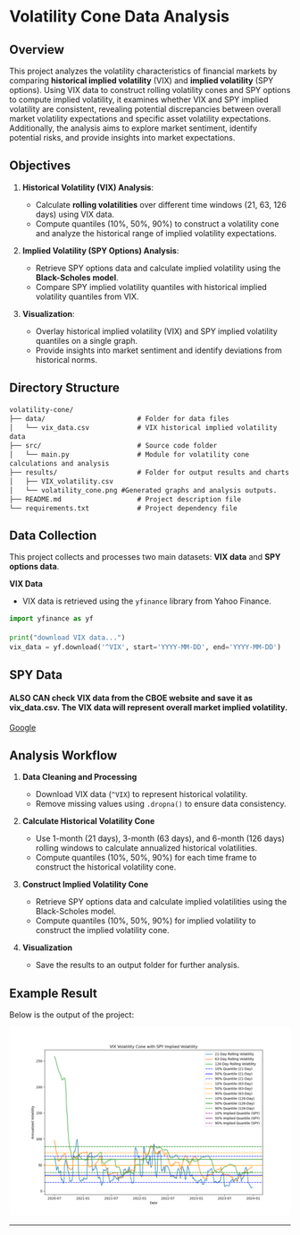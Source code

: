 # Volatility Cone Data Analysis 

## Overview
This project analyzes the volatility characteristics of financial markets by comparing **historical implied volatility** (VIX) and **implied volatility** (SPY options). Using VIX data to construct rolling volatility cones and SPY options to compute implied volatility, it examines whether VIX and SPY implied volatility are consistent, revealing potential discrepancies between overall market volatility expectations and specific asset volatility expectations. Additionally, the analysis aims to explore market sentiment, identify potential risks, and provide insights into market expectations. 

## Objectives
1. **Historical Volatility (VIX) Analysis**:
   - Calculate **rolling volatilities** over different time windows (21, 63, 126 days) using VIX data.
   - Compute quantiles (10%, 50%, 90%) to construct a volatility cone and analyze the historical range of implied volatility expectations.

2. **Implied Volatility (SPY Options) Analysis**:
   - Retrieve SPY options data and calculate implied volatility using the **Black-Scholes model**.
   - Compare SPY implied volatility quantiles with historical implied volatility quantiles from VIX.

3. **Visualization**:
    - Overlay historical implied volatility (VIX) and SPY implied volatility quantiles on a single graph.
   - Provide insights into market sentiment and identify deviations from historical norms.



## Directory Structure
```plaintext
volatility-cone/
├── data/                       # Folder for data files
│   └── vix_data.csv            # VIX historical implied volatility data
├── src/                        # Source code folder
│   └── main.py                 # Module for volatility cone calculations and analysis
├── results/                    # Folder for output results and charts
│   ├── VIX_volatility.csv 
│   └── volatility_cone.png #Generated graphs and analysis outputs.
├── README.md                   # Project description file
└── requirements.txt            # Project dependency file
```


## Data Collection

This project collects and processes two main datasets: **VIX data** and **SPY options data**.

**VIX Data**
- VIX data is retrieved using the `yfinance` library from Yahoo Finance.
```python
import yfinance as yf

print("download VIX data...")
vix_data = yf.download('^VIX', start='YYYY-MM-DD', end='YYYY-MM-DD')
```
**SPY Data**
-
 
#### **ALSO CAN check VIX data from the CBOE website and save it as vix_data.csv. The VIX data will represent overall market implied volatility.**

 [Google](https://www.cboe.com)


## Analysis Workflow

1. **Data Cleaning and Processing**
   - Download VIX data (`^VIX`) to represent historical volatility.
   - Remove missing values using `.dropna()` to ensure data consistency.

2. **Calculate Historical Volatility Cone**
   - Use 1-month (21 days), 3-month (63 days), and 6-month (126 days) rolling windows to calculate annualized historical volatilities.
   - Compute quantiles (10%, 50%, 90%) for each time frame to construct the historical volatility cone.

3. **Construct Implied Volatility Cone**
   - Retrieve SPY options data and calculate implied volatilities using the Black-Scholes model.
   - Compute quantiles (10%, 50%, 90%) for implied volatility to construct the implied volatility cone.

4. **Visualization**
   - Save the results to an output folder for further analysis.

## Example Result

Below is the output of the project:

![Volatility Cone Result](result/volatility_cone.png)


---
